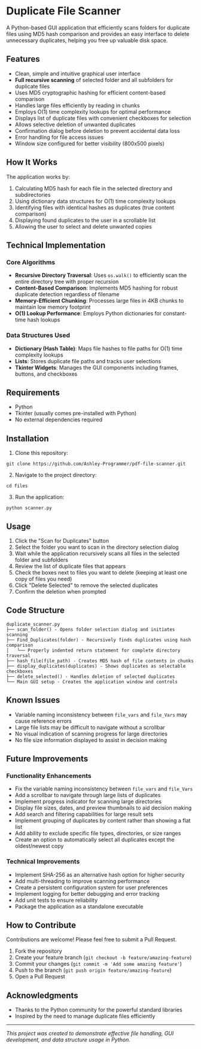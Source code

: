 # Duplicate File Scanner

A Python-based GUI application that efficiently scans folders for duplicate files using MD5 hash comparison and provides an easy interface to delete unnecessary duplicates, helping you free up valuable disk space.

## Features

- Clean, simple and intuitive graphical user interface
- **Full recursive scanning** of selected folder and all subfolders for duplicate files
- Uses MD5 cryptographic hashing for efficient content-based comparison
- Handles large files efficiently by reading in chunks
- Employs O(1) time complexity lookups for optimal performance
- Displays list of duplicate files with convenient checkboxes for selection
- Allows selective deletion of unwanted duplicates
- Confirmation dialog before deletion to prevent accidental data loss
- Error handling for file access issues
- Window size configured for better visibility (800x500 pixels)

## How It Works

The application works by:
1. Calculating MD5 hash for each file in the selected directory and subdirectories
2. Using dictionary data structures for O(1) time complexity lookups
3. Identifying files with identical hashes as duplicates (true content comparison)
4. Displaying found duplicates to the user in a scrollable list
5. Allowing the user to select and delete unwanted copies

## Technical Implementation

### Core Algorithms
- **Recursive Directory Traversal**: Uses `os.walk()` to efficiently scan the entire directory tree with proper recursion
- **Content-Based Comparison**: Implements MD5 hashing for robust duplicate detection regardless of filename
- **Memory-Efficient Chunking**: Processes large files in 4KB chunks to maintain low memory footprint
- **O(1) Lookup Performance**: Employs Python dictionaries for constant-time hash lookups

### Data Structures Used
- **Dictionary (Hash Table)**: Maps file hashes to file paths for O(1) time complexity lookups
- **Lists**: Stores duplicate file paths and tracks user selections
- **Tkinter Widgets**: Manages the GUI components including frames, buttons, and checkboxes

## Requirements

- Python
- Tkinter (usually comes pre-installed with Python)
- No external dependencies required

## Installation

1. Clone this repository:
```
git clone https://github.com/Ashley-Programmer/pdf-file-scanner.git
```

2. Navigate to the project directory:
```
cd files
```

3. Run the application:
```
python scanner.py
```

## Usage

1. Click the "Scan for Duplicates" button
2. Select the folder you want to scan in the directory selection dialog
3. Wait while the application recursively scans all files in the selected folder and subfolders
4. Review the list of duplicate files that appears
5. Check the boxes next to files you want to delete (keeping at least one copy of files you need)
6. Click "Delete Selected" to remove the selected duplicates
7. Confirm the deletion when prompted

## Code Structure

```
duplicate_scanner.py
├── scan_folder() - Opens folder selection dialog and initiates scanning
├── Find_Duplicates(folder) - Recursively finds duplicates using hash comparison
│   └── Properly indented return statement for complete directory traversal
├── hash_file(file_path) - Creates MD5 hash of file contents in chunks
├── display_duplicates(duplicates) - Shows duplicates as selectable checkboxes
├── delete_selected() - Handles deletion of selected duplicates
└── Main GUI setup - Creates the application window and controls
```

## Known Issues

- Variable naming inconsistency between `file_vars` and `file_Vars` may cause reference errors
- Large file lists may be difficult to navigate without a scrollbar
- No visual indication of scanning progress for large directories
- No file size information displayed to assist in decision making

## Future Improvements

### Functionality Enhancements
- Fix the variable naming inconsistency between `file_vars` and `file_Vars`
- Add a scrollbar to navigate through large lists of duplicates
- Implement progress indicator for scanning large directories
- Display file sizes, dates, and preview thumbnails to aid decision making
- Add search and filtering capabilities for large result sets
- Implement grouping of duplicates by content rather than showing a flat list
- Add ability to exclude specific file types, directories, or size ranges
- Create an option to automatically select all duplicates except the oldest/newest copy

### Technical Improvements
- Implement SHA-256 as an alternative hash option for higher security
- Add multi-threading to improve scanning performance
- Create a persistent configuration system for user preferences
- Implement logging for better debugging and error tracking
- Add unit tests to ensure reliability
- Package the application as a standalone executable

## How to Contribute

Contributions are welcome! Please feel free to submit a Pull Request.

1. Fork the repository
2. Create your feature branch (`git checkout -b feature/amazing-feature`)
3. Commit your changes (`git commit -m 'Add some amazing feature'`)
4. Push to the branch (`git push origin feature/amazing-feature`)
5. Open a Pull Request

## Acknowledgments

- Thanks to the Python community for the powerful standard libraries
- Inspired by the need to manage duplicate files efficiently

---

*This project was created to demonstrate effective file handling, GUI development, and data structure usage in Python.*
